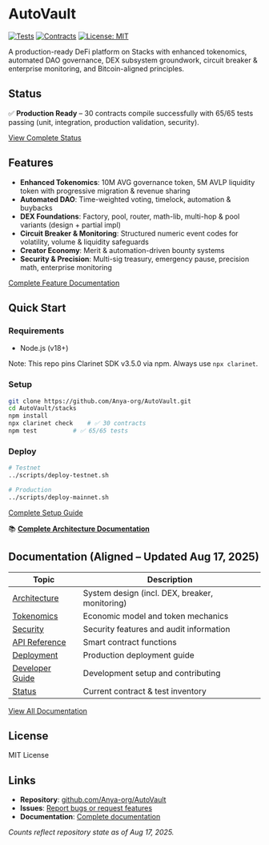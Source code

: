 # AutoVault

[![Tests](https://img.shields.io/badge/Tests-65%2F65%20Passing-green)](https://github.com/Anya-org/AutoVault)
[![Contracts](https://img.shields.io/badge/Contracts-30%20Compiled-blue)](https://github.com/Anya-org/AutoVault)
[![License: MIT](https://img.shields.io/badge/License-MIT-yellow.svg)](https://opensource.org/licenses/MIT)

A production-ready DeFi platform on Stacks with enhanced tokenomics,
automated DAO governance, DEX subsystem groundwork, circuit breaker &
enterprise monitoring, and Bitcoin-aligned principles.

## Status

✅ **Production Ready** – 30 contracts compile successfully with
65/65 tests passing (unit, integration, production validation, security).

[View Complete Status](./documentation/STATUS.md)

## Features

- **Enhanced Tokenomics**: 10M AVG governance token, 5M AVLP liquidity token with progressive migration & revenue sharing
- **Automated DAO**: Time-weighted voting, timelock, automation & buybacks
- **DEX Foundations**: Factory, pool, router, math-lib, multi-hop & pool variants (design + partial impl)
- **Circuit Breaker & Monitoring**: Structured numeric event codes for volatility, volume & liquidity safeguards
- **Creator Economy**: Merit & automation-driven bounty systems
- **Security & Precision**: Multi-sig treasury, emergency pause, precision math, enterprise monitoring

[Complete Feature Documentation](./documentation/)

## Quick Start

### Requirements

- Node.js (v18+)
  
Note: This repo pins Clarinet SDK v3.5.0 via npm. Always use `npx clarinet`.

### Setup

```bash
git clone https://github.com/Anya-org/AutoVault.git
cd AutoVault/stacks
npm install
npx clarinet check    # ✅ 30 contracts
npm test          # ✅ 65/65 tests
```

### Deploy

```bash
# Testnet
../scripts/deploy-testnet.sh

# Production  
../scripts/deploy-mainnet.sh
```

[Complete Setup Guide](./documentation/DEVELOPER_GUIDE.md)

📚 **[Complete Architecture Documentation](./documentation/)**

## Documentation (Aligned – Updated Aug 17, 2025)

| Topic | Description |
|-------|-------------|
| [Architecture](./documentation/ARCHITECTURE.md) | System design (incl. DEX, breaker, monitoring) |
| [Tokenomics](./documentation/TOKENOMICS.md) | Economic model and token mechanics |
| [Security](./documentation/SECURITY.md) | Security features and audit information |
| [API Reference](./documentation/API_REFERENCE.md) | Smart contract functions |
| [Deployment](./documentation/DEPLOYMENT.md) | Production deployment guide |
| [Developer Guide](./documentation/DEVELOPER_GUIDE.md) | Development setup and contributing |
| [Status](./documentation/STATUS.md) | Current contract & test inventory |

[View All Documentation](./documentation/)

## License

MIT License

## Links

- **Repository**: [github.com/Anya-org/AutoVault](https://github.com/Anya-org/AutoVault)
- **Issues**: [Report bugs or request features](https://github.com/Anya-org/AutoVault/issues)
- **Documentation**: [Complete documentation](./documentation/)

*Counts reflect repository state as of Aug 17, 2025.*
